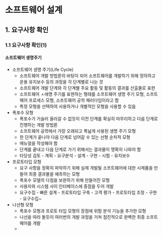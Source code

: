 # 소프트웨어 설계

## 1. 요구사항 확인

### 1.1 요구사항 확인(1)



#### 소프트웨어 생명주기

- 소프트웨어 생명 주기(Life Cycle)
  - 소프트웨어 개발 방법론의 바탕이 되어 소프트웨어를 개발하기 위해 정의하고 운용 유지보수 등의 과정을 각 단계별로 나눈 것
  - 소프트웨어 개발 단계와 각 단계별 주요 활동 및 활동의 결과를 산출물로 표현
  - 소프트웨어 ㅅ애명 주기를 표현하는 형태를 소프트웨어 생명 주기 모형, 소프트웨어 프로세스 모형, 소프트웨어 공학 패러다임이라고 함
  - 특정 모형을 선택하여 사용하거나 개별적인 모형을 사용할 수 있음
- 폭포수 모형
  - 폭포수가 거슬러 올라갈 수 없듯이 이전 단계를 확실히 마무리하고 다음 단계로 진행하는 개발 방법론
  - 소프트웨어 공학에서 가장 오래되고 폭넓게 사용된 생명 주기 모형
  - 한 단계가 끝나야 다음 단계로 넘어갈 수 있는 선형 순차적 모형
  - 매뉴얼을 작성해야 함
  - 단계를 끝내고 다음 단계로 가기 위해서는 결과물이 명확히 나와야 함
  - 타당성 검토 - 계획 - 요구분석 - 설계 - 구현 - 시험 - 유지보수
- 프로토타입 모형
  - 요구 사항을 정확히 파악하기 위해 실제 개발될 소프트웨어에 대한 시제품을 만들어 최종 결과물을 예측하는 모형
  - 폭포수 모델의 다점을 보완하기 위해 만들어진 모형
  - 사용자와 시스템 사이 인터페이스에 중점을 두어 개발
  - 요구수집 - 빠른 설계 - 프로토타입 구축 - 고객 평가 - 프로토타입 조정 - 구현 - 요구수집~
- 나선형 모형
  - 폭포수 모형과 프로토 타입 모형의 장점에 위험 분석 기능을 추가한 모형
  - 나선을 따라 돌듯이 여러번의 개발 과정을 거쳐 점진적으로 완벽한 최종 소프트웨어를 개발
  - 

